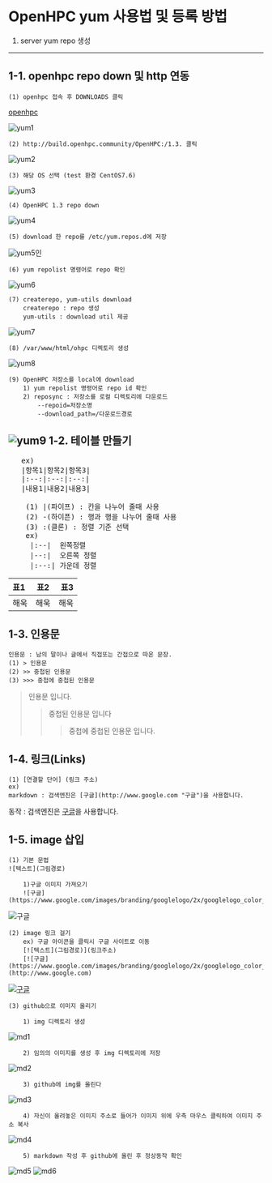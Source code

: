 OpenHPC yum 사용법 및 등록 방법
===============================
1. server yum repo 생성
-----------------------
1-1. openhpc repo down 및 http 연동
------------------------------------
    (1) openhpc 접속 후 DOWNLOADS 클릭
[openhpc](https://openhpc.community/ "openhpc")

![yum1](https://raw.githubusercontent.com/parkzxx080/phw_repo/master/img/ohpc/yum1.png)

    (2) http://build.openhpc.community/OpenHPC:/1.3. 클릭
![yum2](https://raw.githubusercontent.com/parkzxx080/phw_repo/master/img/ohpc/yum2.png)

    (3) 해당 OS 선택 (test 환경 CentOS7.6)
![yum3](https://raw.githubusercontent.com/parkzxx080/phw_repo/master/img/ohpc/yum3.png)

    (4) OpenHPC 1.3 repo down
![yum4](https://raw.githubusercontent.com/parkzxx080/phw_repo/master/img/ohpc/yum4.png)

    (5) download 한 repo를 /etc/yum.repos.d에 저장
![yum5](https://raw.githubusercontent.com/parkzxx080/phw_repo/master/img/ohpc/yum5.png)인

    (6) yum repolist 명령어로 repo 확인
![yum6](https://raw.githubusercontent.com/parkzxx080/phw_repo/master/img/ohpc/yum6.png)

    (7) createrepo, yum-utils download
        createrepo : repo 생성
        yum-utils : download util 제공
![yum7](https://raw.githubusercontent.com/parkzxx080/phw_repo/master/img/ohpc/yum7.png)

    (8) /var/www/html/ohpc 디렉토리 생성
![yum8](https://raw.githubusercontent.com/parkzxx080/phw_repo/master/img/ohpc/yum8.png)

    (9) OpenHPC 저장소를 local에 download
        1) yum repolist 명령어로 repo id 확인
        2) reposync : 저장소를 로컬 디렉토리에 다운로드
            --repoid=저장소명
            --download_path=/다운로드경로
![yum9](https://raw.githubusercontent.com/parkzxx080/phw_repo/master/img/ohpc/yum9.png)
1-2. 테이블 만들기
---------------------
<pre>
   ex)
   |항목1|항목2|항목3|
   |:--:|:--:|:--:|
   |내용1|내용2|내용3|

    (1) |(파이프) : 칸을 나누어 줄때 사용
    (2) -(하이픈) : 행과 행을 나누어 줄때 사용
    (3) :(클론) : 정렬 기준 선택
    ex)
     |:--|  왼쪽정렬
     |--:|  오른쪽 정렬
     |:--:| 가운데 정렬
</pre>
|표1|표2|표3|
|:--|:--:|--:|
|해욱|해욱|해욱|

1-3. 인용문
-------------
    인용문 : 남의 말이나 글에서 직접또는 간접으로 따온 문장.
    (1) > 인용문
    (2) >> 중첩된 인용문
    (3) >>> 중첩에 중첩된 인용문
> 인용문 입니다.
>>중첩된 인용문 입니다
>>> 중첩에 중첩된 인용문 입니다.

1-4. 링크(Links)
------------------
    (1) [연결할 단어] (링크 주소)
    ex) 
    markdown : 검색엔진은 [구글](http://www.google.com "구글")을 사용합니다.

동작 : 검색엔진은 [구글](http://www.google.com "구글")을 사용합니다.

1-5. image 삽입
----------------
    (1) 기본 문법
    ![텍스트](그림경로)
    
        1)구글 이미지 가져오기
        ![구글](https://www.google.com/images/branding/googlelogo/2x/googlelogo_color_92x30dp.png)

![구글](https://www.google.com/images/branding/googlelogo/2x/googlelogo_color_92x30dp.png)


    (2) image 링크 걸기
        ex) 구글 아이콘을 클릭시 구글 사이트로 이동
        [![텍스트](그림경로)](링크주소)
        [![구글](https://www.google.com/images/branding/googlelogo/2x/googlelogo_color_92x30dp.png)](http://www.google.com)

[![구글](https://www.google.com/images/branding/googlelogo/2x/googlelogo_color_92x30dp.png)](http://www.google.com)

    (3) github으로 이미지 올리기

        1) img 디렉토리 생성
   ![md1](https://raw.githubusercontent.com/parkzxx080/phw_repo/master/img/md1.png)

        2) 임의의 이미지를 생성 후 img 디렉토리에 저장
   ![md2](https://raw.githubusercontent.com/parkzxx080/phw_repo/master/img/md2.png)

        3) github에 img를 올린다
   ![md3](https://raw.githubusercontent.com/parkzxx080/phw_repo/master/img/md3.png)

        4) 자신이 올려놓은 이미지 주소로 들어가 이미지 위에 우측 마우스 클릭하여 이미지 주소 복사
   ![md4](https://raw.githubusercontent.com/parkzxx080/phw_repo/master/img/md4.png)

        5) markdown 작성 후 github에 올린 후 정상동작 확인
   ![md5](https://raw.githubusercontent.com/parkzxx080/phw_repo/master/img/md5.png)
   ![md6](https://raw.githubusercontent.com/parkzxx080/phw_repo/master/img/md6.png)
   